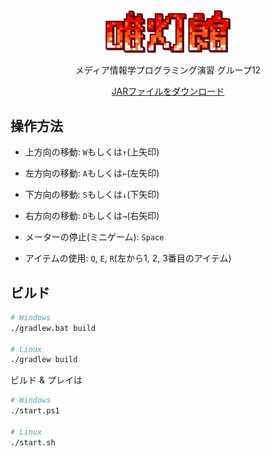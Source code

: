 <div align="center">
  <img src="./logo.png" alt="ロゴ" width="200px">
  <p>メディア情報学プログラミング演習 グループ12</p>
  <p>
    <a href="https://github.com/e-chan1007/mpro-maze/releases/latest/download/app.jar" download>JARファイルをダウンロード</a>
  </p>
</div>

## 操作方法

- 上方向の移動: `W`もしくは`↑`(上矢印)
- 左方向の移動: `A`もしくは`←`(左矢印)
- 下方向の移動: `S`もしくは`↓`(下矢印)
- 右方向の移動: `D`もしくは`→`(右矢印)

- メーターの停止(ミニゲーム): `Space`

- アイテムの使用: `Q`, `E`, `R`(左から1, 2, 3番目のアイテム)

## ビルド

```sh
# Windows
./gradlew.bat build

# Linux
./gradlew build
```

ビルド & プレイは

```sh
# Windows
./start.ps1

# Linux
./start.sh
```
